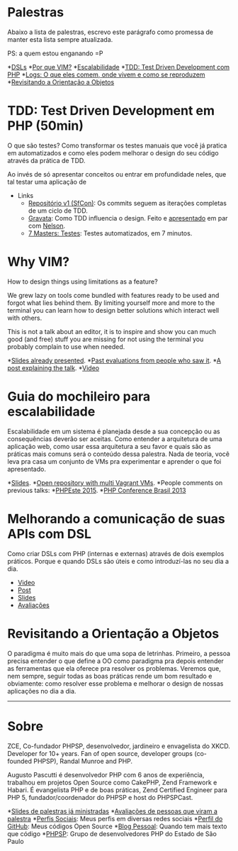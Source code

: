 # Palestras

Abaixo a lista de palestras, escrevo este parágrafo como promessa de manter esta
lista sempre atualizada.

PS: a quem estou enganando =P

*[DSLs](#melhorando-a-comunicação-de-suas-apis-com-dsl)
*[Por que VIM?](#why-vim)
*[Escalabilidade](#guia-do-mochileiro-para-escalabilidade)
*[TDD: Test Driven Development com PHP](#tdd-test-driven-development-em-php-50min)
*[Logs: O que eles comem, onde vivem e como se reproduzem](#logs-o-que-eles-comem-onde-vivem-e-como-se-reproduzem)
*[Revisitando a Orientação a Objetos](#orientação-a-objetos)

# TDD: Test Driven Development em PHP (50min)

O que são testes? Como transformar os testes manuais que você já pratica em
automatizados e como eles podem melhorar o design do seu código através da
prática de TDD.

Ao invés de só apresentar conceitos ou entrar em profundidade neles, que tal
testar uma aplicação de 

* Links
  * [Repositório v1 (SfCon)](https://git.io/tdd): Os commits seguem as iterações completas de um ciclo de TDD.
  * [Gravata][]: Como TDD influencia o design. Feito e [apresentado][gravata-video] em par com [Nelson][].
  * [7 Masters: Testes][7masters]: Testes automatizados, em 7 minutos.

[gravata-video]: https://www.youtube.com/watch?v=qWcYZjMakek
[gravata]: https://www.youtube.com/watch?v=qWcYZjMakek
[Nelson]: https://www.youtube.com/watch?v=qWcYZjMakek
[7masters]: https://www.youtube.com/watch?v=Pb-nPbUyb_M

# Why VIM?

How to design things using limitations as a feature? 

We grew lazy on tools come bundled with features ready to be used and forgot
what lies behind them. By limiting yourself more and more to the terminal you
can learn how to design better solutions which interact well with others.

This is not a talk about an editor, it is to inspire and show you can much good
(and free) stuff you are missing for not using the terminal you probably
complain to use when needed.

*[Slides already presented](https://www.slideshare.net/augustopascutti/porque-vim).
*[Past evaluations from people who saw it](https://joind.in/event/php-experience-2015/por-que-vim-por-que-decidi-trocar-uma-ide-por-um-editor-no-terminal).
*[A post explaining the talk](https://blog.augustopascutti.com/desenvolvimento/2015/04/30/porque-vim.html).
*[Video](https://www.youtube.com/watch?v=Z_XJys9qyGk)

# Guia do mochileiro para escalabilidade

Escalabilidade em um sistema é planejada desde a sua concepção ou as
consequências deverão ser aceitas. Como entender a arquitetura de uma aplicação
web, como usar essa arquitetura a seu favor e quais são as práticas mais comuns
será o conteúdo dessa palestra. Nada de teoria, você leva pra casa um conjunto
de VMs pra experimentar e aprender o que foi apresentado.

*[Slides](https://www.slideshare.net/augustopascutti/mochileiro-escalabilidade).
*[Open repository with multi Vagrant VMs](https://github.com/augustohp/palestra-escalabilidade).
*People comments on previous talks:
  *[PHPEste 2015](https://joind.in/event/phpeste/guia-do-mochileiro-para-escalabilidade).
  *[PHP Conference Brasil 2013](https://joind.in/event/php-conference-brazil-2013/guia-do-mochileiro-para-escalabilidade)

# Melhorando a comunicação de suas APIs com DSL

Como criar DSLs com PHP (internas e externas) através de dois exemplos práticos.
Porque e quando DSLs são úteis e como introduzí-las no seu dia a dia.

* [Video](https://www.youtube.com/watch?v=LzwtXNyg9vE)
* [Post](https://gist.github.com/augustohp/5a271ec30335f2aec252)
* [Slides](https://www.slideshare.net/augustopascutti/melhorando-sua-api-com-dsls)
* [Avaliações](https://joind.in/event/php-experience-2016/melhorando-a-comunicao-da-api-atravs-de-dsl)

# Revisitando a Orientação a Objetos

O paradigma é muito mais do que uma sopa de letrinhas. Primeiro, a pessoa
precisa entender o que define a OO como paradigma pra depois entender as
ferramentas que ela oferece pra resolver os problemas. Veremos que, nem sempre,
seguir todas as boas práticas rende um bom resultado e obviamente: como resolver
esse problema e melhorar o design de nossas aplicações no dia a dia.

---------

# Sobre

ZCE, Co-fundador PHPSP, desenvolvedor, jardineiro e envagelista do XKCD.
Developer for 10+ years. Fan of open source, developer groups (co-founded
PHPSP), Randal Munroe and PHP.

Augusto Pascutti é desenvolvedor PHP com 6 anos de experiência, trabalhou em
projetos Open Source como CakePHP, Zend Framework e Habari. É evangelista PHP e
de boas práticas, Zend Certified Engineer para PHP 5, fundador/coordenador do
PHPSP e host do PHPSPCast.

*[Slides de palestras já ministradas](https://www.slideshare.net/augustopascutti)
*[Avaliações de pessoas que viram a palestra](https://joind.in/user/view/943)
*[Perfis Sociais](https://about.me/augustohp): Meus perfis em diversas redes sociais
*[Perfil do GitHub](https://github.com/augustohp): Meus códigos Open Source
*[Blog Pessoal](https://augustopascutti.com): Quando tem mais texto que código
*[PHPSP](https://www.phpsp.org.br): Grupo de desenvolvedores PHP do Estado de São Paulo
